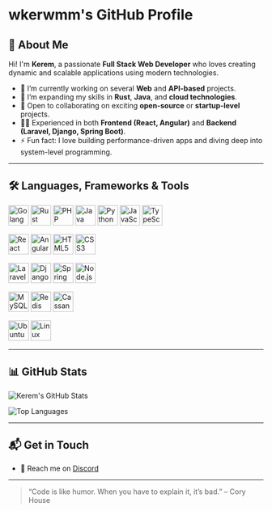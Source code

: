 # wkerwmm's GitHub Profile

## 👋 About Me

Hi! I'm **Kerem**, a passionate **Full Stack Web Developer** who loves creating dynamic and scalable applications using modern technologies.

- 🔭 I’m currently working on several **Web** and **API-based** projects.
- 🌱 I’m expanding my skills in **Rust**, **Java**, and **cloud technologies**.
- 👯 Open to collaborating on exciting **open-source** or **startup-level** projects.
- 🧑‍💻 Experienced in both **Frontend (React, Angular)** and **Backend (Laravel, Django, Spring Boot)**.
- ⚡ Fun fact: I love building performance-driven apps and diving deep into system-level programming.

---

## 🛠️ Languages, Frameworks & Tools

<p align="left">

  <!-- Languages -->
  <a href="https://golang.org" target="_blank"><img src="https://cdn.jsdelivr.net/gh/devicons/devicon/icons/go/go-original.svg" width="40" height="40" alt="Golang"/></a>
  <a href="https://www.rust-lang.org/" target="_blank"><img src="https://cdn.jsdelivr.net/gh/devicons/devicon/icons/rust/rust-plain.svg" width="40" height="40" alt="Rust"/></a>
  <a href="https://www.php.net/" target="_blank"><img src="https://cdn.jsdelivr.net/gh/devicons/devicon/icons/php/php-original.svg" width="40" height="40" alt="PHP"/></a>
  <a href="https://www.java.com/" target="_blank"><img src="https://cdn.jsdelivr.net/gh/devicons/devicon/icons/java/java-original.svg" width="40" height="40" alt="Java"/></a>
  <a href="https://www.python.org/" target="_blank"><img src="https://cdn.jsdelivr.net/gh/devicons/devicon/icons/python/python-original.svg" width="40" height="40" alt="Python"/></a>
  <a href="https://developer.mozilla.org/en-US/docs/Web/JavaScript" target="_blank"><img src="https://cdn.jsdelivr.net/gh/devicons/devicon/icons/javascript/javascript-original.svg" width="40" height="40" alt="JavaScript"/></a>
  <a href="https://www.typescriptlang.org/" target="_blank"><img src="https://cdn.jsdelivr.net/gh/devicons/devicon/icons/typescript/typescript-original.svg" width="40" height="40" alt="TypeScript"/></a>

  <!-- Frontend -->
  <a href="https://reactjs.org/" target="_blank"><img src="https://cdn.jsdelivr.net/gh/devicons/devicon/icons/react/react-original.svg" width="40" height="40" alt="React"/></a>
  <a href="https://angular.io/" target="_blank"><img src="https://cdn.jsdelivr.net/gh/devicons/devicon/icons/angularjs/angularjs-original.svg" width="40" height="40" alt="Angular"/></a>
  <a href="https://developer.mozilla.org/en-US/docs/Web/HTML" target="_blank"><img src="https://cdn.jsdelivr.net/gh/devicons/devicon/icons/html5/html5-original.svg" width="40" height="40" alt="HTML5"/></a>
  <a href="https://developer.mozilla.org/en-US/docs/Web/CSS" target="_blank"><img src="https://cdn.jsdelivr.net/gh/devicons/devicon/icons/css3/css3-original.svg" width="40" height="40" alt="CSS3"/></a>

  <!-- Backend & Frameworks -->
  <a href="https://laravel.com/" target="_blank"><img src="https://cdn.jsdelivr.net/gh/devicons/devicon/icons/laravel/laravel-plain-wordmark.svg" width="40" height="40" alt="Laravel"/></a>
  <a href="https://www.djangoproject.com/" target="_blank"><img src="https://cdn.jsdelivr.net/gh/devicons/devicon/icons/django/django-plain.svg" width="40" height="40" alt="Django"/></a>
  <a href="https://spring.io/" target="_blank"><img src="https://cdn.jsdelivr.net/gh/devicons/devicon/icons/spring/spring-original.svg" width="40" height="40" alt="Spring"/></a>
  <a href="https://nodejs.org/" target="_blank"><img src="https://cdn.jsdelivr.net/gh/devicons/devicon/icons/nodejs/nodejs-original.svg" width="40" height="40" alt="Node.js"/></a>

  <!-- Databases -->
  <a href="https://www.mysql.com/" target="_blank"><img src="https://cdn.jsdelivr.net/gh/devicons/devicon/icons/mysql/mysql-original.svg" width="40" height="40" alt="MySQL"/></a>
  <a href="https://redis.io/" target="_blank"><img src="https://cdn.jsdelivr.net/gh/devicons/devicon/icons/redis/redis-original.svg" width="40" height="40" alt="Redis"/></a>
  <a href="https://cassandra.apache.org/" target="_blank"><img src="https://cdn.jsdelivr.net/gh/devicons/devicon/icons/cassandra/cassandra-original.svg" width="40" height="40" alt="Cassandra"/></a>

  <!-- OS -->
  <a href="https://ubuntu.com/" target="_blank"><img src="https://cdn.jsdelivr.net/gh/devicons/devicon/icons/ubuntu/ubuntu-plain.svg" width="40" height="40" alt="Ubuntu"/></a>
  <a href="https://www.linux.org/" target="_blank"><img src="https://cdn.jsdelivr.net/gh/devicons/devicon/icons/linux/linux-original.svg" width="40" height="40" alt="Linux"/></a>

</p>

---

## 📊 GitHub Stats

![Kerem's GitHub Stats](https://github-readme-stats.vercel.app/api?username=wkerwmm&show_icons=true&theme=radical)

![Top Languages](https://github-readme-stats.vercel.app/api/top-langs/?username=wkerwmm&layout=compact&langs_count=6&theme=radical&hide_title=true&hide_border=true)

---

## 📬 Get in Touch

- 💬 Reach me on [Discord](https://discord.com/users/1248962219945889832)

---

> “Code is like humor. When you have to explain it, it’s bad.” – Cory House
